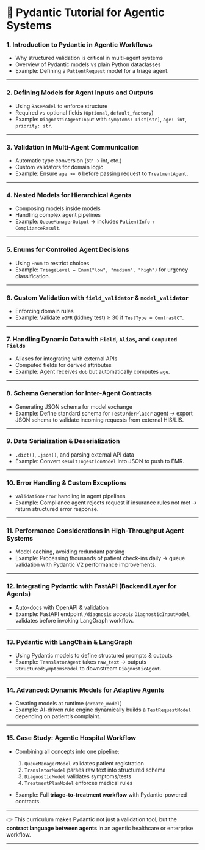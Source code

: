 # 📘 Pydantic Tutorial for Agentic Systems

### 1. **Introduction to Pydantic in Agentic Workflows**

* Why structured validation is critical in multi-agent systems
* Overview of Pydantic models vs plain Python dataclasses
* Example: Defining a `PatientRequest` model for a triage agent.

---

### 2. **Defining Models for Agent Inputs and Outputs**

* Using `BaseModel` to enforce structure
* Required vs optional fields (`Optional`, `default_factory`)
* Example: `DiagnosticAgentInput` with `symptoms: List[str]`, `age: int`, `priority: str`.

---

### 3. **Validation in Multi-Agent Communication**

* Automatic type conversion (str → int, etc.)
* Custom validators for domain logic
* Example: Ensure `age >= 0` before passing request to `TreatmentAgent`.

---

### 4. **Nested Models for Hierarchical Agents**

* Composing models inside models
* Handling complex agent pipelines
* Example: `QueueManagerOutput` → includes `PatientInfo` + `ComplianceResult`.

---

### 5. **Enums for Controlled Agent Decisions**

* Using `Enum` to restrict choices
* Example: `TriageLevel = Enum("low", "medium", "high")` for urgency classification.

---

### 6. **Custom Validation with `field_validator` & `model_validator`**

* Enforcing domain rules
* Example: Validate `eGFR` (kidney test) ≥ 30 if `TestType = ContrastCT`.

---

### 7. **Handling Dynamic Data with `Field`, `Alias`, and `Computed Fields`**

* Aliases for integrating with external APIs
* Computed fields for derived attributes
* Example: Agent receives `dob` but automatically computes `age`.

---

### 8. **Schema Generation for Inter-Agent Contracts**

* Generating JSON schema for model exchange
* Example: Define standard schema for `TestOrderPlacer` agent → export JSON schema to validate incoming requests from external HIS/LIS.

---

### 9. **Data Serialization & Deserialization**

* `.dict()`, `.json()`, and parsing external API data
* Example: Convert `ResultIngestionModel` into JSON to push to EMR.

---

### 10. **Error Handling & Custom Exceptions**

* `ValidationError` handling in agent pipelines
* Example: Compliance agent rejects request if insurance rules not met → return structured error response.

---

### 11. **Performance Considerations in High-Throughput Agent Systems**

* Model caching, avoiding redundant parsing
* Example: Processing thousands of patient check-ins daily → queue validation with Pydantic V2 performance improvements.

---

### 12. **Integrating Pydantic with FastAPI (Backend Layer for Agents)**

* Auto-docs with OpenAPI & validation
* Example: FastAPI endpoint `/diagnosis` accepts `DiagnosticInputModel`, validates before invoking LangGraph workflow.

---

### 13. **Pydantic with LangChain & LangGraph**

* Using Pydantic models to define structured prompts & outputs
* Example: `TranslatorAgent` takes `raw_text` → outputs `StructuredSymptomsModel` to downstream `DiagnosticAgent`.

---

### 14. **Advanced: Dynamic Models for Adaptive Agents**

* Creating models at runtime (`create_model`)
* Example: AI-driven rule engine dynamically builds a `TestRequestModel` depending on patient’s complaint.

---

### 15. **Case Study: Agentic Hospital Workflow**

* Combining all concepts into one pipeline:

  1. `QueueManagerModel` validates patient registration
  2. `TranslatorModel` parses raw text into structured schema
  3. `DiagnosticModel` validates symptoms/tests
  4. `TreatmentPlanModel` enforces medical rules
* Example: Full **triage-to-treatment workflow** with Pydantic-powered contracts.

---

👉 This curriculum makes Pydantic not just a validation tool, but the **contract language between agents** in an agentic healthcare or enterprise workflow.

---

